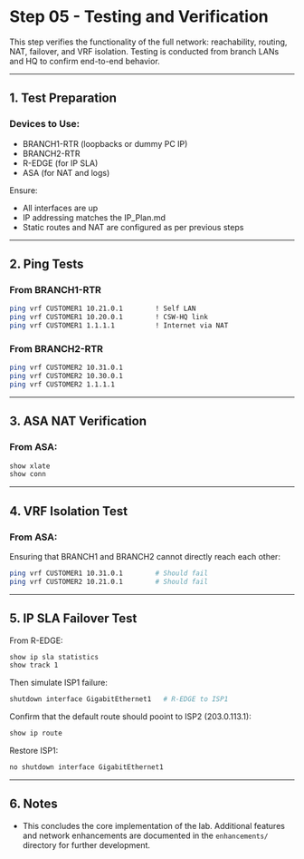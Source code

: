 # Step 05 - Testing and Verification

This step verifies the functionality of the full network: reachability, routing, NAT, failover, and VRF isolation. Testing is conducted from branch LANs and HQ to confirm end-to-end behavior.

---

## 1. Test Preparation

### Devices to Use:
- BRANCH1-RTR (loopbacks or dummy PC IP)
- BRANCH2-RTR
- R-EDGE (for IP SLA)
- ASA (for NAT and logs)

Ensure:
- All interfaces are up
- IP addressing matches the IP_Plan.md
- Static routes and NAT are configured as per previous steps

---

## 2. Ping Tests

### From BRANCH1-RTR

```bash
ping vrf CUSTOMER1 10.21.0.1        ! Self LAN
ping vrf CUSTOMER1 10.20.0.1        ! CSW-HQ link
ping vrf CUSTOMER1 1.1.1.1          ! Internet via NAT
```

### From BRANCH2-RTR

```bash
ping vrf CUSTOMER2 10.31.0.1
ping vrf CUSTOMER2 10.30.0.1
ping vrf CUSTOMER2 1.1.1.1
```

---

## 3. ASA NAT Verification

### From ASA:

```bash
show xlate
show conn
```

---

## 4. VRF Isolation Test

### From ASA:

Ensuring that BRANCH1 and BRANCH2 cannot directly reach each other:

```bash
ping vrf CUSTOMER1 10.31.0.1        # Should fail
ping vrf CUSTOMER2 10.21.0.1        # Should fail
```

---

## 5. IP SLA Failover Test

From R-EDGE:
```bash
show ip sla statistics
show track 1
```

Then simulate ISP1 failure:
```bash
shutdown interface GigabitEthernet1   # R-EDGE to ISP1
```

Confirm that the default route should pooint to ISP2 (203.0.113.1):
```bash
show ip route
```

Restore ISP1:
```bash
no shutdown interface GigabitEthernet1
```

---

## 6. Notes
- This concludes the core implementation of the lab. Additional features and network enhancements are documented in the `enhancements/` directory for further development.